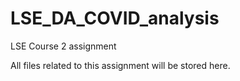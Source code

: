 # LSE_DA_COVID_analysis

LSE Course 2 assignment

All files related to this assignment will be stored here.
